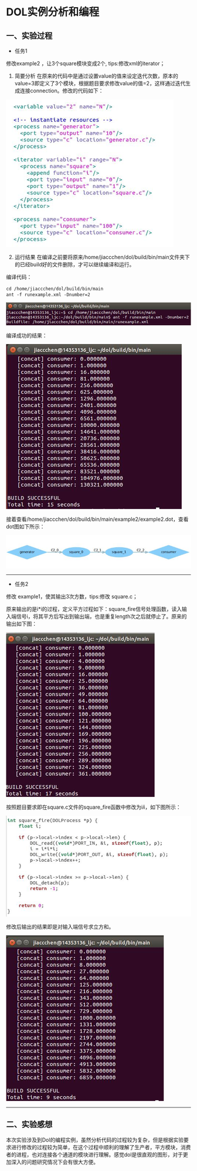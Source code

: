 # DOL实例分析和编程 #

## 一、实验过程 ##

-  任务1 

修改example2 ，让3个square模块变成2个, tips:修改xml的iterator；

1. 简要分析
在原来的代码中是通过设置value的值来设定迭代次数，原本的value=3即定义了3个模块，根据题目要求修改value的值=2，这样通过迭代生成连接connection。修改的代码如下：

![](https://raw.githubusercontent.com/jiaccchen/ES2016_14353136/master/image/3-2-0.jpg)

2. 运行结果
在编译之前要将原来/home/jiaccchen/dol/build/bin/main文件夹下的已经build好的文件删除，才可以继续编译和运行。

编译代码：

	cd /home/jiaccchen/dol/build/bin/main
	ant -f runexample.xml -Dnumber=2
    
![](https://raw.githubusercontent.com/jiaccchen/ES2016_14353136/master/image/3-2-4.jpg)

编译成功的结果：
  
![](https://raw.githubusercontent.com/jiaccchen/ES2016_14353136/master/image/3-2-3.jpg)

	
接着查看/home/jiaccchen/dol/build/bin/main/example2/example2.dot，查看dot图如下所示：

![](https://raw.githubusercontent.com/jiaccchen/ES2016_14353136/master/image/3-2-5.jpg)

---

- 任务2

修改 example1，使其输出3次方数，tips:修改 square.c；

原来输出的是i*i的过程，定义平方过程如下：square_fire信号处理函数，读入输入端信号i，将其平方后写出到输出端，也是重复length次之后就停止了。原来的输出如下图：

![](https://raw.githubusercontent.com/jiaccchen/ES2016_14353136/master/image/3-1-1.jpg)

按照题目要求即在square.c文件的square_fire函数中修改为i*i*i，如下图所示：

![](https://raw.githubusercontent.com/jiaccchen/ES2016_14353136/master/image/3-1-0.jpg)

修改后输出的结果即是对输入端信号求立方和。

![](https://raw.githubusercontent.com/jiaccchen/ES2016_14353136/master/image/3-1-3.jpg)

---

## 二、实验感想

本次实验涉及到Dol的编程实例，虽然分析代码的过程较为复杂，但是根据实验要求进行修改的过程较为简单，在这个过程中顺利的理解了生产者，平方模块，消费者的进程，也对连接各个通道的模块进行理解。感觉dol是很直观的图形，对于更加深入的问题研究情况下会有很大方便。

